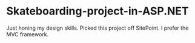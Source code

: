 # Skateboarding-project-in-ASP.NET
Just honing my design skills. Picked this project off SitePoint. I prefer the MVC framework. 
